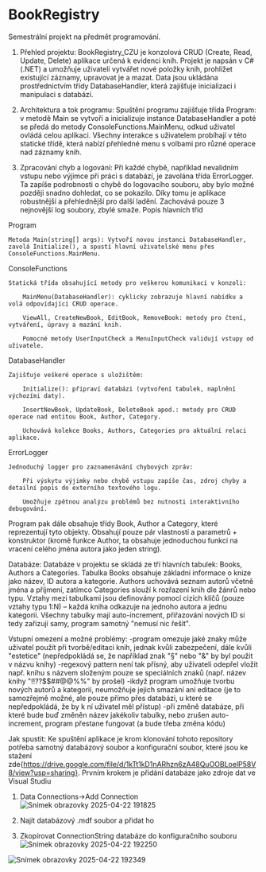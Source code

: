 # BookRegistry

Semestrální projekt na předmět programování.
1. Přehled projektu:
BookRegistry_CZU je konzolová CRUD (Create, Read, Update, Delete) aplikace určená k evidenci knih. Projekt je napsán v C# (.NET) a umožňuje uživateli vytvářet nové položky knih, prohlížet existující záznamy, upravovat je a mazat. Data jsou ukládána prostřednictvím třídy DatabaseHandler, která zajišťuje inicializaci i manipulaci s databází.

2. Architektura a tok programu: 
Spuštění programu zajišťuje třída Program: v metodě Main se vytvoří a inicializuje instance DatabaseHandler a poté se předá do metody ConsoleFunctions.MainMenu, odkud uživatel ovládá celou aplikaci. Všechny interakce s uživatelem probíhají v této statické třídě, která nabízí přehledné menu s volbami pro různé operace nad záznamy knih.

3. Zpracování chyb a logování: 
Při každé chybě, například nevalidním vstupu nebo výjimce při práci s databází, je zavolána třída ErrorLogger. Ta zapíše podrobnosti o chybě do logovacího souboru, aby bylo možné později snadno dohledat, co se pokazilo. Díky tomu je aplikace robustnější a přehlednější pro další ladění. Zachovává pouze 3 nejnovější log soubory, zbylé smaže.
Popis hlavních tříd

Program

    Metoda Main(string[] args): Vytvoří novou instanci DatabaseHandler, zavolá Initialize(), a spustí hlavní uživatelské menu přes ConsoleFunctions.MainMenu.

ConsoleFunctions

    Statická třída obsahující metody pro veškerou komunikaci v konzoli:

        MainMenu(DatabaseHandler): cyklicky zobrazuje hlavní nabídku a volá odpovídající CRUD operace.

        ViewAll, CreateNewBook, EditBook, RemoveBook: metody pro čtení, vytváření, úpravy a mazání knih.

        Pomocné metody UserInputCheck a MenuInputCheck validují vstupy od uživatele.

DatabaseHandler

    Zajišťuje veškeré operace s uložištěm:

        Initialize(): připraví databázi (vytvoření tabulek, naplnění výchozími daty).

        InsertNewBook, UpdateBook, DeleteBook apod.: metody pro CRUD operace nad entitou Book, Author, Category.

        Uchovává kolekce Books, Authors, Categories pro aktuální relaci aplikace.

ErrorLogger

    Jednoduchý logger pro zaznamenávání chybových zpráv:

        Při výskytu výjimky nebo chybě vstupu zapíše čas, zdroj chyby a detailní popis do externího textového logu.

        Umožňuje zpětnou analýzu problémů bez nutnosti interaktivního debugování.

Program pak dále obsahuje třídy Book, Author a Category, které reprezentují tyto objekty. Obsahují pouze pár vlastností a parametrů + konstruktor (kromě funkce Author, ta obsahuje jednoduchou funkci na vracení celého jména autora jako jeden string).

Databáze:
Databáze v projektu se skládá ze tří hlavních tabulek: Books, Authors a Categories. Tabulka Books obsahuje základní informace o knize jako název, ID autora a kategorie. Authors uchovává seznam autorů včetně jména a příjmení, zatímco Categories slouží k rozřazení knih dle žánrů nebo typu. Vztahy mezi tabulkami jsou definovány pomocí cizích klíčů (pouze vztahy typu 1:N) – každá kniha odkazuje na jednoho autora a jednu kategorii. Všechny tabulky mají auto-increment, přiřazování nových ID si tedy zařizují samy, program samotný "nemusí nic řešit".

Vstupní omezení a možné problémy:
-program omezuje jaké znaky může uživatel použít při tvorbě/editaci knih, jednak kvůli zabezpečení, dále kvůli "estetice" (nepředpokládá se, že například znak "§" nebo "&" by byl použit v názvu knihy)
-regexový pattern není tak přísný, aby uživateli odepřel vložit např. knihu s názvem složeným pouze se speciálních znaků (např. název knihy "!!??$$##@@%%" by prošel)
-ikdyž program umožňuje tvorbu nových autorů a kategorií, neumožňuje jejich smazání ani editace (je to samozřejmě možné, ale pouze přímo přes databázi, u které se nepředpokládá, že by k ní uživatel měl přístup)
-při změně databáze, při které bude buď změněn název jakékoliv tabulky, nebo zrušen auto-increment, program přestane fungovat (a bude třeba změna kódu)

Jak spustit:
Ke spuštění aplikace je krom klonování tohoto repository potřeba samotný databázový soubor a konfigurační soubor, které jsou ke stažení zde{https://drive.google.com/file/d/1kTt1kD1nARhzn6zA48QuOOBLoelP58V8/view?usp=sharing}. Prvním krokem je přidání databáze jako zdroje dat ve Visual Studiu
1) Data Connections->Add Connection
![Snímek obrazovky 2025-04-22 191825](https://github.com/user-attachments/assets/940e62a6-a12e-4e1f-93cd-f8a2dae73348)

2) Najít databázový .mdf soubor a přidat ho
3) Zkopírovat ConnectionString databáze do konfiguračního souboru
![Snímek obrazovky 2025-04-22 192250](https://github.com/user-attachments/assets/d5400042-2fff-41c0-b423-5c92330a3189)

![Snímek obrazovky 2025-04-22 192349](https://github.com/user-attachments/assets/1bc57278-9e47-44a2-825b-681a80ab1149)
